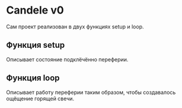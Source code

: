 # Candele v0
Сам проект реализован в двух функциях setup и loop.
## Функция setup
Описывает состояние подклёчённо переферии.
## Функция loop
Описывает работу переферии таким образом, чтобы создавалось ощёщение горящей свечи.